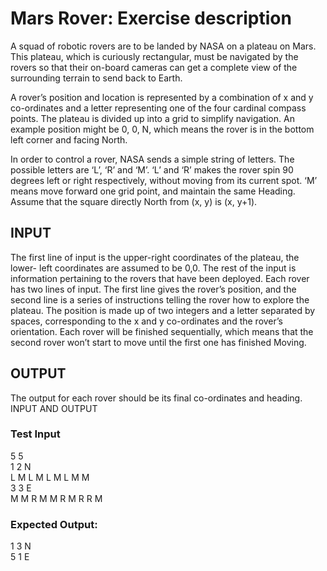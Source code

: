 # Mars Rover: Exercise description

A squad of robotic rovers are to be landed by NASA on a plateau on
Mars. This plateau, which is curiously rectangular, must be navigated by
the rovers so that their on-board cameras can get a complete view of the
surrounding terrain to send back to Earth.

A rover’s position and location is represented by a combination of x and
y co-ordinates and a letter representing one of the four cardinal compass
points. The plateau is divided up into a grid to simplify navigation. An
example position might be 0, 0, N, which means the rover is in the
bottom left corner and facing North.

In order to control a rover, NASA sends a simple string of letters. The
possible letters are ‘L’, ‘R’ and ‘M’. ‘L’ and ‘R’ makes the rover spin
90 degrees left or right respectively, without moving from its current spot.
‘M’ means move forward one grid point, and maintain the same Heading.
Assume that the square directly North from (x, y) is (x, y+1).

## INPUT
The first line of input is the upper-right coordinates of the plateau, the
lower- left coordinates are assumed to be 0,0.
The rest of the input is information pertaining to the rovers that have
been deployed. Each rover has two lines of input. The first line gives the
rover’s position, and the second line is a series of instructions telling the
rover how to explore the plateau.
The position is made up of two integers and a letter separated by
spaces, corresponding to the x and y co-ordinates and the rover’s
orientation. Each rover will be finished sequentially, which means that
the second rover won’t start to move until the first one has finished
Moving.

## OUTPUT
The output for each rover should be its final co-ordinates and heading.
INPUT AND OUTPUT

### Test Input
5 5\
1 2 N\
L M L M L M L M M\
3 3 E\
M M R M M R M R R M

### Expected Output:
1 3 N\
5 1 E